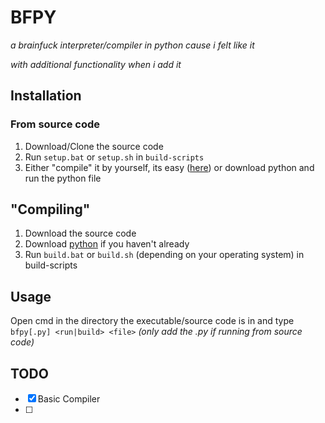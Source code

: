 # BFPY
*a brainfuck interpreter/compiler in python cause i felt like it*

*with additional functionality when i add it*

## Installation
### From source code
1. Download/Clone the source code
2. Run `setup.bat` or `setup.sh` in `build-scripts`
3. Either "compile" it by yourself, its easy ([here](#compiling)) or download python and run the python file

## "Compiling"
1. Download the source code
2. Download [python](https://python.org/) if you haven't already
3. Run `build.bat` or `build.sh` (depending on your operating system) in build-scripts

## Usage
Open cmd in the directory the executable/source code is in and type `bfpy[.py] <run|build> <file>` *(only add the .py if running from source code)*

## TODO
- [x] Basic Compiler
- [ ] 